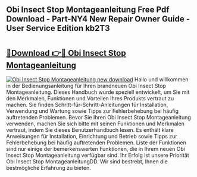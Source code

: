 ## Obi Insect Stop Montageanleitung Free Pdf Download - Part-NY4 New Repair Owner Guide - User Service Edition kb2T3

# <h2><a href="http://df6m6y.blite.top/?on=Obi+Insect+Stop+Montageanleitung">🔗Download 👉🔴 Obi Insect Stop Montageanleitung</a></h2>

[![Obi Insect Stop Montageanleitung new download](https://i.imgur.com/lujVjoI.png)](http://df6m6y.blite.top/?on=Obi+Insect+Stop+Montageanleitung)
Hallo und willkommen in der Bedienungsanleitung für Ihren brandneuen Obi Insect Stop Montageanleitung. Dieses Handbuch wurde speziell entwickelt, um Sie mit den Merkmalen, Funktionen und Vorteilen Ihres Produkts vertraut zu machen. Sie finden Schritt-für-Schritt-Anleitungen für Installation, Verwendung und Wartung sowie Tipps zur Fehlerbehebung bei häufig auftretenden Problemen. Bevor Sie Ihren Obi Insect Stop Montageanleitung verwenden, machen Sie sich bitte mit seinen Funktionen und Merkmalen vertraut, indem Sie dieses Benutzerhandbuch lesen. Es enthält klare Anweisungen für Installation, Einrichtung und Betrieb sowie Tipps zur Fehlerbehebung bei häufig auftretenden Problemen. Liste der Funktionen sind nur einige der bemerkenswerten Funktionen, die in Ihrem neuen Obi Insect Stop Montageanleitung verfügbar sind. Ihr Erfolg ist unsere Priorität Obi Insect Stop MontageanleitungDD. Wir sind bestrebt, Ihnen die bestmögliche Erfahrung zu bieten.
